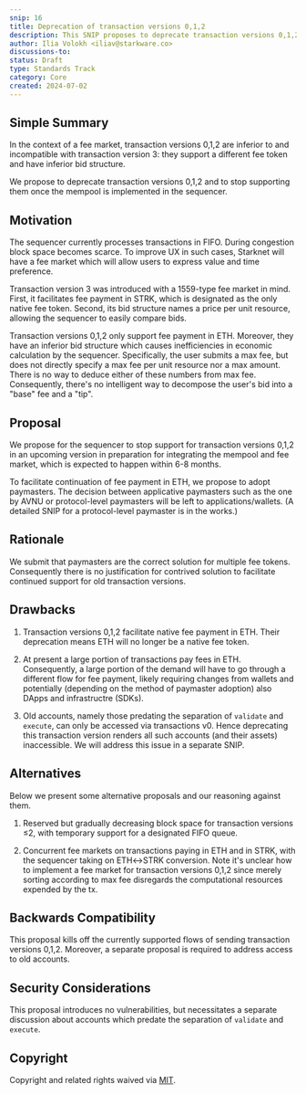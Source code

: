 ```yaml
---
snip: 16
title: Deprecation of transaction versions 0,1,2
description: This SNIP proposes to deprecate transaction versions 0,1,2 and stop support for them around the end of Q1 of 2025.
author: Ilia Volokh <iliav@starkware.co>
discussions-to: 
status: Draft
type: Standards Track
category: Core
created: 2024-07-02
---
```


## Simple Summary
In the context of a fee market, transaction versions 0,1,2 are inferior to and incompatible with transaction version 3: they support a different fee token and have inferior bid structure.

We propose to deprecate transaction versions 0,1,2 and to stop supporting them once the mempool is implemented in the sequencer.

## Motivation

The sequencer currently processes transactions in FIFO. During congestion block space becomes scarce. To improve UX in such cases, Starknet will have a fee market which will allow users to express value and time preference.

Transaction version 3 was introduced with a 1559-type fee market in mind. First, it facilitates fee payment in STRK, which is designated as the only native fee token. Second, its bid structure names a price per unit resource, allowing the sequencer to easily compare bids.

Transaction versions 0,1,2 only support fee payment in ETH. Moreover, they have an inferior bid structure which causes inefficiencies in economic calculation by the sequencer. Specifically, the user submits a max fee, but does not directly specify a max fee per unit resource nor a max amount. There is no way to deduce either of these numbers from max fee. Consequently, there's no intelligent way to decompose the user's bid into a "base" fee and a "tip".

## Proposal

We propose for the sequencer to stop support for transaction versions 0,1,2 in an upcoming version in preparation for integrating the mempool and fee market, which is expected to happen within 6-8 months.

To facilitate continuation of fee payment in ETH, we propose to adopt paymasters. The decision between applicative paymasters such as the one by AVNU or protocol-level paymasters will be left to applications/wallets. (A detailed SNIP for a protocol-level paymaster is in the works.)

## Rationale
We submit that paymasters are the correct solution for multiple fee tokens. Consequently there is no justification for contrived solution to facilitate continued support for old transaction versions.

## Drawbacks

1. Transaction versions 0,1,2 facilitate native fee payment in ETH. Their deprecation means ETH will no longer be a native fee token.

2. At present a large portion of transactions pay fees in ETH. Consequently, a large portion of the demand will have to go through a different flow for fee payment, likely requiring changes from wallets and potentially (depending on the method of paymaster adoption) also DApps and infrastructre (SDKs).

3. Old accounts, namely those predating the separation of `validate` and `execute`, can only be accessed via transactions v0. Hence deprecating this transaction version renders all such accounts (and their assets) inaccessible. We will address this issue in a separate SNIP.

## Alternatives

Below we present some alternative proposals and our reasoning against them.

1. Reserved but gradually decreasing block space for transaction versions ≤2, with temporary support for a designated FIFO queue.

2. Concurrent fee markets on transactions paying in ETH and in STRK, with the sequencer taking on ETH↔STRK conversion. Note it's unclear how to implement a fee market for transaction versions 0,1,2 since merely sorting according to max fee disregards the computational resources expended by the tx.

## Backwards Compatibility
This proposal kills off the currently supported flows of sending transaction versions 0,1,2. Moreover, a separate proposal is required to address access to old accounts.

## Security Considerations
This proposal introduces no vulnerabilities, but necessitates a separate discussion about accounts which predate the separation of `validate` and `execute`.

## Copyright

Copyright and related rights waived via [MIT](../LICENSE).
